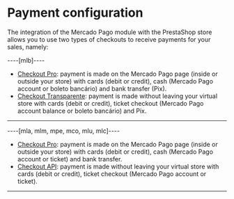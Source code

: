 # Payment configuration

The integration of the Mercado Pago module with the PrestaShop store allows you to use two types of checkouts to receive payments for your sales, namely:

----[mlb]---- 
* [Checkout Pro](/developers/en/docs/prestashop/payment-configuration/checkout-pro): payment is made on the Mercado Pago page (inside or outside your store) with cards (debit or credit), cash (Mercado Pago account or boleto bancário) and bank transfer (Pix).
* [Checkout Transparente](/developers/en/docs/prestashop/payment-configuration/checkout-api/introduction): payment is made without leaving your virtual store with cards (debit or credit), ticket checkout (Mercado Pago account balance or boleto bancário) and Pix.
------------

----[mla, mlm, mpe, mco, mlu, mlc]----
* [Checkout Pro](/developers/en/docs/prestashop/payment-configuration/checkout-pro): payment is made on the Mercado Pago page (inside or outside your store) with cards (debit or credit), cash (Mercado Pago account or ticket) and bank transfer.
* [Checkout API](/developers/en/docs/prestashop/payment-configuration/checkout-api/introduction): payment is made without leaving your virtual store with cards (debit or credit), ticket checkout (Mercado Pago account or ticket).
------------